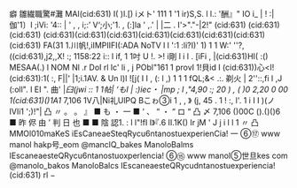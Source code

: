 癖 雛繊職驚#灘 MAI(cid:631) I( )l.[) iメト' 111 1 '1 ir)S,S. l l.: '酬』" IO i_ | ! :|伽'1〕I ;iVi: '4:: | ' , , i;:’ V‘;小;'1. , (:]la ' ,.' | |二 . I'>"."-|2!" (cid:631) (cid:631) (cid:631) (cid:631)(cid:631)(cid:631)(cid:631)(cid:631)(cid:631)(cid:631)(cid:631) FA(31 1.川帆!,iIMPIIFI(:ADA NoTV l l ':1 :li?I)' 1) 1 1 W:' ''?,((cid:631),j2,,X! :; 1158:22 i:: l if, 1 1吋 U !. >! i剛 l i l . [iFi , |(cid:631)HI( :() MESAA(.) l NOM Nl .r DoI rl lc' li , j PObl"161 1 provI 1!貝id I (cid:631))心<I! (cid:631):1( :, F||' |1;i.1AV. & Un l)I ![j( I I , (: l ,) 1 1 1 fQL;&< .:. 剃火 | 2''::,fi l ,J (:oll". I EI ". 曲' |_臼(jwi :: 1 1帖| ‘もI | :)iec・ |mp ; l ,"4,90 :; 20 ) , ( )0 2,20 0 00 1(cid:631)()1A1_ 7,106 1V八|Ni礼UlPQ Bこゎ③i 1 , , 》 (j, 45 . 1 ! :, l'. 1 i I I )(ノ IVIi1 ';)!"| 凸 〃 。 。 』 ■ も ・ 一 ■ ‘ 、 “ ・ “ ロ “ 凸 〆 7,106 ()00C ().()()6 ■ 昨 侭 由 ’ 判 日 也 ■ ■ 陰 認1. : l l"!fI I》『.6 II.1K() Ir jM ' J j i l l 1 〃 凸 MMOl010maKeS iEsCaneaeSteqRycu6ntanostuexperienCia! 一 ⑥⑰ www manol hakp号_eom @manclQ_bakes ManoloBalms IEscaneaesteQRycu6ntanostuoxperlencia! ⑥⑮ www manoI⑤世旦kes com @manolo_bakos ManoloBalcs IEscaneaesteQRycudntanostuexperiencia! (cid:631) rl −